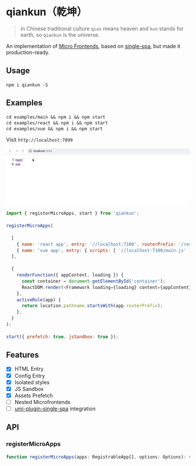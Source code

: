 # qiankun（乾坤）
> In Chinese traditional culture `qian` means heaven and `kun` stands for earth, so `qiankun` is the universe.

An implementation of [Micro Frontends](https://micro-frontends.org/), based on [single-spa](https://github.com/CanopyTax/single-spa), but made it production-ready.

## Usage

```shell
npm i qiankun -S
```

## Examples

```shell
cd examples/main && npm i && npm start
cd examples/react && npm i && npm start
cd examples/vue && npm i && npm start
```

Visit `http://localhost:7099`

![](./examples/example.gif)

```js
import { registerMicroApps, start } from 'qiankun';

registerMicroApps(
  
  [
    { name: 'react app', entry: '//localhost:7100', routerPrefix: '/react' },
    { name: 'vue app', entry: { scripts: [ '//localhost:7100/main.js' ] }, routerPrefix: '/vue' },
  ],
  
  {
    renderFunction({ appContent, loading }) {
      const container = document.getElementById('container');
      ReactDOM.render(<Framework loading={loading} content={appContent}/>, container);
    },
    activeRule(app) {
      return location.pathname.startsWith(app.routerPrefix);
    },
  }
);

start({ prefetch: true, jsSandbox: true });
```

## Features

- [x] HTML Entry
- [x] Config Entry
- [x] Isolated styles
- [x] JS Sandbox
- [x] Assets Prefetch
- [ ] Nested Microfrontends
- [ ] [umi-plugin-single-spa](https://github.com/umijs/umi-plugin-single-spa) integration

## API

### registerMicroApps

```typescript
function registerMicroApps(apps: RegistrableApp[], options: Options): void
```
